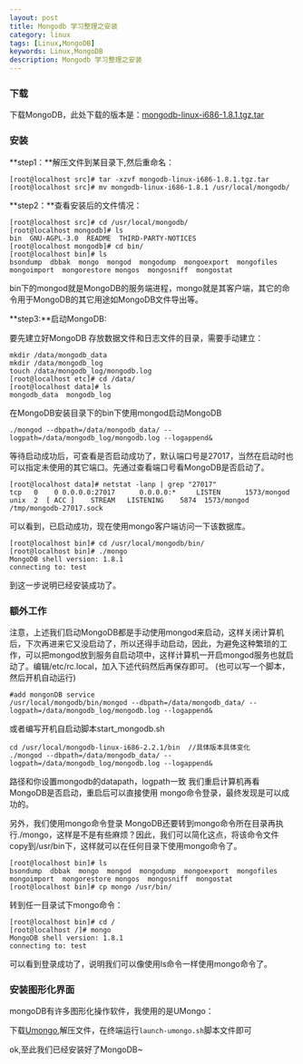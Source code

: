 ```yaml
---
layout: post
title: Mongodb 学习整理之安装
category: linux
tags: [Linux,MongoDB]
keywords: Linux,MongoDB
description: Mongodb 学习整理之安装
---
```


### 下载  
下载MongoDB，此处下载的版本是：[mongodb-linux-i686-1.8.1.tgz.tar](http://fastdl.mongodb.org/linux/mongodb-linux-i686-1.8.1.tgz)  

### 安装  

**step1：**解压文件到某目录下,然后重命名：
  
	[root@localhost src]# tar -xzvf mongodb-linux-i686-1.8.1.tgz.tar    
	[root@localhost src]# mv mongodb-linux-i686-1.8.1 /usr/local/mongodb/  

**step2：**查看安装后的文件情况：  

	[root@localhost src]# cd /usr/local/mongodb/   
	[root@localhost mongodb]# ls   
	bin  GNU-AGPL-3.0  README  THIRD-PARTY-NOTICES   
	[root@localhost mongodb]# cd bin/   
	[root@localhost bin]# ls   
	bsondump  dbbak  mongo  mongod  mongodump  mongoexport  mongofiles  mongoimport  mongorestore mongos  mongosniff  mongostat    

bin下的mongod就是MongoDB的服务端进程，mongo就是其客户端，其它的命令用于MongoDB的其它用途如MongoDB文件导出等。  

**step3:**启动MongoDB:  

要先建立好MongoDB 存放数据文件和日志文件的目录，需要手动建立： 
 
	mkdir /data/mongodb_data
	mkdir /data/mongodb_log
	touch /data/mongodb_log/mongodb.log
	[root@localhost etc]# cd /data/   
	[root@localhost data]# ls   
	mongodb_data  mongodb_log    

在MongoDB安装目录下的bin下使用mongod启动MongoDB  

	./mongod --dbpath=/data/mongodb_data/ --logpath=/data/mongodb_log/mongodb.log --logappend&  

等待启动成功后，可查看是否启动成功了，默认端口号是27017，当然在启动时也可以指定未使用的其它端口。先通过查看端口号看MongoDB是否启动了。   

	[root@localhost data]# netstat -lanp | grep "27017"  
	tcp   0    0 0.0.0.0:27017      0.0.0.0:*     LISTEN      1573/mongod            
	unix  2  [ ACC ]    STREAM   LISTENING    5874  1573/mongod   /tmp/mongodb-27017.sock    

可以看到，已启动成功，现在使用mongo客户端访问一下该数据库。  

	[root@localhost bin]# cd /usr/local/mongodb/bin/   
	[root@localhost bin]# ./mongo   
	MongoDB shell version: 1.8.1  
	connecting to: test   


 到这一步说明已经安装成功了。  

### 额外工作  

注意，上述我们启动MongoDB都是手动使用mongod来启动，这样关闭计算机后，下次再进来它又没启动了，所以还得手动启动，因此，为避免这种繁琐的工作，可以把mongod放到服务自启动项中，这样计算机一开启mongod服务也就启动了。编辑/etc/rc.local，加入下述代码然后再保存即可。 (也可以写一个脚本，然后开机自动运行)  

	#add mongonDB service   
	/usr/local/mongodb/bin/mongod --dbpath=/data/mongodb_data/ --logpath=/data/mongodb_log/mongodb.log --logappend&    

或者编写开机自启动脚本start_mongodb.sh  

	cd /usr/local/mongodb-linux-i686-2.2.1/bin  //具体版本具体变化
	./mongod --dbpath=/data/mongodb_data/ --logpath=/data/mongodb_log/mongodb.log --logappend&   


路径和你设置mongodb的datapath，logpath一致 
我们重启计算机再看MongoDB是否启动，重启后可以直接使用 mongo命令登录，最终发现是可以成功的。  

另外，我们使用mongo命令登录 MongoDB还要转到mongo命令所在目录再执行./mongo，这样是不是有些麻烦？因此，我们可以简化这点，将该命令文件copy到/usr/bin下，这样就可以在任何目录下使用mongo命令了。  

	[root@localhost bin]# ls   
	bsondump  dbbak  mongo  mongod  mongodump  mongoexport  mongofiles  mongoimport  mongorestore mongos  mongosniff  mongostat   
	[root@localhost bin]# cp mongo /usr/bin/    

转到任一目录试下mongo命令：  

	[root@localhost bin]# cd /   
	[root@localhost /]# mongo   
	MongoDB shell version: 1.8.1  
	connecting to: test   


可以看到登录成功了，说明我们可以像使用ls命令一样使用mongo命令了。  

### 安装图形化界面  

mongoDB有许多图形化操作软件，我使用的是UMongo：  

下载[Umongo](https://github.com/agirbal/umongo/downloads),解压文件，在终端运行`launch-umongo.sh`脚本文件即可  

ok,至此我们已经安装好了MongoDB~  

